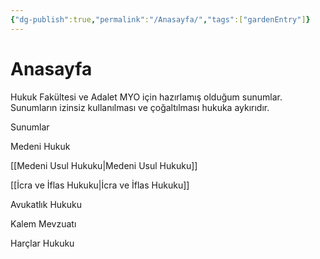```yaml
---
{"dg-publish":true,"permalink":"/Anasayfa/","tags":["gardenEntry"]}
---
```


# Anasayfa


Hukuk Fakültesi ve Adalet MYO için hazırlamış olduğum sunumlar.
Sunumların izinsiz kullanılması ve çoğaltılması hukuka aykırıdır.

Sunumlar

Medeni Hukuk

[[Medeni Usul Hukuku\|Medeni Usul Hukuku]]

[[İcra ve İflas Hukuku\|İcra ve İflas Hukuku]]

Avukatlık Hukuku

Kalem Mevzuatı

Harçlar Hukuku

